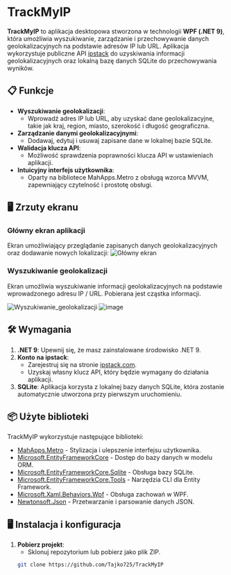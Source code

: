 # TrackMyIP

**TrackMyIP** to aplikacja desktopowa stworzona w technologii **WPF (.NET 9)**, która umożliwia wyszukiwanie, zarządzanie i przechowywanie danych geolokalizacyjnych na podstawie adresów IP lub URL. Aplikacja wykorzystuje publiczne API [ipstack](https://ipstack.com) do uzyskiwania informacji geolokalizacyjnych oraz lokalną bazę danych SQLite do przechowywania wyników.

## 📋 Funkcje

- **Wyszukiwanie geolokalizacji**:
  - Wprowadź adres IP lub URL, aby uzyskać dane geolokalizacyjne, takie jak kraj, region, miasto, szerokość i długość geograficzna.
- **Zarządzanie danymi geolokalizacyjnymi**:
  - Dodawaj, edytuj i usuwaj zapisane dane w lokalnej bazie SQLite.
- **Walidacja klucza API**:
  - Możliwość sprawdzenia poprawności klucza API w ustawieniach aplikacji.
- **Intuicyjny interfejs użytkownika**:
  - Oparty na bibliotece MahApps.Metro z obsługą wzorca MVVM, zapewniający czytelność i prostotę obsługi.

## 🖥️ Zrzuty ekranu

### Główny ekran aplikacji
Ekran umożliwiający przeglądanie zapisanych danych geolokalizacyjnych oraz dodawanie nowych lokalizacji:
![Główny ekran](https://github.com/user-attachments/assets/e8aee286-3b55-4f4f-ad62-5295159a59ac)


### Wyszukiwanie geolokalizacji
Ekran umożliwia wyszukiwanie informacji geolokalizacyjnych na podstawie wprowadzonego adresu IP / URL. Pobierana jest cząstka informacji.

![Wyszukiwanie_geolokalizacji](https://github.com/user-attachments/assets/c99154cc-bea5-4dd9-bd84-38d8c0c2f442)
![image](https://github.com/user-attachments/assets/ed8d66cf-1f22-4fbb-aa8f-607366704ecf)

## 🛠 Wymagania

1. **.NET 9**: Upewnij się, że masz zainstalowane środowisko .NET 9.
2. **Konto na ipstack**: 
   - Zarejestruj się na stronie [ipstack.com](https://ipstack.com).
   - Uzyskaj własny klucz API, który będzie wymagany do działania aplikacji.
3. **SQLite**: Aplikacja korzysta z lokalnej bazy danych SQLite, która zostanie automatycznie utworzona przy pierwszym uruchomieniu.

## 📦 Użyte biblioteki

TrackMyIP wykorzystuje następujące biblioteki:

- [MahApps.Metro](https://github.com/MahApps/MahApps.Metro) - Stylizacja i ulepszenie interfejsu użytkownika.
- [Microsoft.EntityFrameworkCore](https://learn.microsoft.com/en-us/ef/core/) - Dostęp do bazy danych w modelu ORM.
- [Microsoft.EntityFrameworkCore.Sqlite](https://learn.microsoft.com/en-us/ef/core/providers/sqlite/?tabs=dotnet-cli) - Obsługa bazy SQLite.
- [Microsoft.EntityFrameworkCore.Tools](https://learn.microsoft.com/en-us/ef/core/cli/dotnet) - Narzędzia CLI dla Entity Framework.
- [Microsoft.Xaml.Behaviors.Wpf](https://www.nuget.org/packages/Microsoft.Xaml.Behaviors.Wpf) - Obsługa zachowań w WPF.
- [Newtonsoft.Json](https://www.newtonsoft.com/json) - Przetwarzanie i parsowanie danych JSON.

## 🖥️ Instalacja i konfiguracja

1. **Pobierz projekt**:
   - Sklonuj repozytorium lub pobierz jako plik ZIP.
   ```bash
   git clone https://github.com/Tajko725/TrackMyIP
